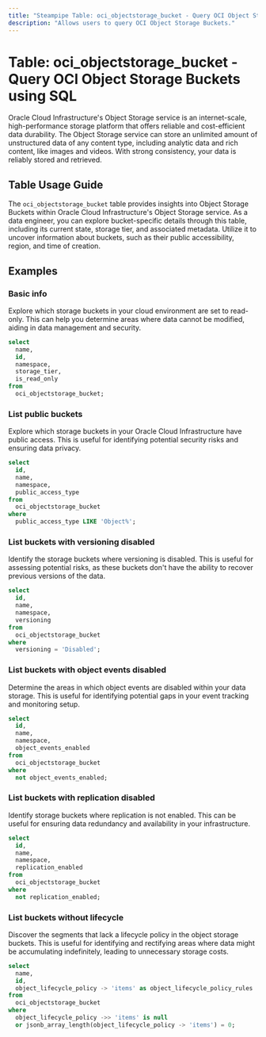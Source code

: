 ```yaml
---
title: "Steampipe Table: oci_objectstorage_bucket - Query OCI Object Storage Buckets using SQL"
description: "Allows users to query OCI Object Storage Buckets."
---
```


# Table: oci_objectstorage_bucket - Query OCI Object Storage Buckets using SQL

Oracle Cloud Infrastructure's Object Storage service is an internet-scale, high-performance storage platform that offers reliable and cost-efficient data durability. The Object Storage service can store an unlimited amount of unstructured data of any content type, including analytic data and rich content, like images and videos. With strong consistency, your data is reliably stored and retrieved.

## Table Usage Guide

The `oci_objectstorage_bucket` table provides insights into Object Storage Buckets within Oracle Cloud Infrastructure's Object Storage service. As a data engineer, you can explore bucket-specific details through this table, including its current state, storage tier, and associated metadata. Utilize it to uncover information about buckets, such as their public accessibility, region, and time of creation.

## Examples

### Basic info
Explore which storage buckets in your cloud environment are set to read-only. This can help you determine areas where data cannot be modified, aiding in data management and security.

```sql
select
  name,
  id,
  namespace,
  storage_tier,
  is_read_only
from
  oci_objectstorage_bucket;
```


### List public buckets
Explore which storage buckets in your Oracle Cloud Infrastructure have public access. This is useful for identifying potential security risks and ensuring data privacy.

```sql
select
  id,
  name,
  namespace,
  public_access_type
from
  oci_objectstorage_bucket
where
  public_access_type LIKE 'Object%';
```


### List buckets with versioning disabled
Identify the storage buckets where versioning is disabled. This is useful for assessing potential risks, as these buckets don't have the ability to recover previous versions of the data.

```sql
select
  id,
  name,
  namespace,
  versioning
from
  oci_objectstorage_bucket
where
  versioning = 'Disabled';
```


### List buckets with object events disabled
Determine the areas in which object events are disabled within your data storage. This is useful for identifying potential gaps in your event tracking and monitoring setup.

```sql
select
  id,
  name,
  namespace,
  object_events_enabled
from
  oci_objectstorage_bucket
where
  not object_events_enabled;
```


### List buckets with replication disabled
Identify storage buckets where replication is not enabled. This can be useful for ensuring data redundancy and availability in your infrastructure.

```sql
select
  id,
  name,
  namespace,
  replication_enabled
from
  oci_objectstorage_bucket
where
  not replication_enabled;
```

### List buckets without lifecycle
Discover the segments that lack a lifecycle policy in the object storage buckets. This is useful for identifying and rectifying areas where data might be accumulating indefinitely, leading to unnecessary storage costs.

```sql
select
  name,
  id,
  object_lifecycle_policy -> 'items' as object_lifecycle_policy_rules
from
  oci_objectstorage_bucket
where
  object_lifecycle_policy ->> 'items' is null
  or jsonb_array_length(object_lifecycle_policy -> 'items') = 0;
```
